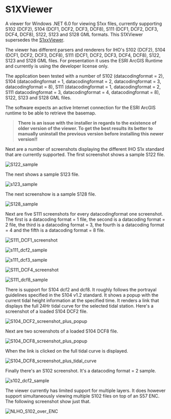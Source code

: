 # S1XViewer
A viewer for Windows .NET 6.0 for viewing S1xx files, currently supporting S102 (DCF2), S104 (DCF1, DCF2, DCF3, DCF8), S111 (DCF1, DCF2, DCF3, DCF4, DCF8), S122, S123 and S128 GML formats. This S1XViewer supersedes the [S1xxViewer](https://github.com/flappah/s1xxviewer). 

The viewer has different parsers and renderers for IHO's S102 (DCF2), S104 (DCF1, DCF2, DCF3, DCF8), S111 (DCF1, DCF2, DCF3, DCF4, DCF8), S122, S123 and S128 GML files. For presentation it uses the ESRI ArcGIS Runtime and currently is using the developer license only.

The application been tested with a number of S102 (datacodingformat = 2), S104 (datacodingformat = 1, datacodingformat = 2, datacodingformat = 3, datacodingformat = 8), S111 (datacodingformat = 1, datacodingformat = 2, S111 datacodingformat = 3, datacodingformat = 4, datacodingformat = 8), S122, S123 and S128 GML files. 

The software expects an active Internet connection for the ESRI ArcGIS runtime to be able to retrieve the basemap.

>**There is an issue with the installer in regards to the existence of older version of the viewer. To get the best results its better to manually uninstall the previous version before installing this newer version!!**

Next are a number of screenshots displaying the different IHO S1x standard that are currently supported. The first screenshot shows a sample S122 file.

![S122_sample](https://user-images.githubusercontent.com/14106566/225307603-a6819ad0-3d78-4955-821b-879a87643d67.png)

The next shows a sample S123 file.

![s123_sample](https://user-images.githubusercontent.com/14106566/225308336-b789bbe9-adba-4fb6-99cd-a5e181df5d56.png)

The next screenshow is a sample S128 file.

![S128_sample](https://user-images.githubusercontent.com/14106566/225308463-1ac81923-42c7-4408-88f6-e2b4c81c7001.png)

Next are five S111 screenshots for every datacodingformat one screenshot. The first is a datacoding format = 1 file, the second is a datacoding format = 2 file, the third is a datacoding format = 3, the fourth is a datacoding format = 4 and the fifth is a datacoding format = 8 file.

![S111_DCF1_screenshot](https://user-images.githubusercontent.com/14106566/233617206-25fcb50b-c914-4fae-8ef9-9d682e9bccd4.png)

![s111_dcf2_sample](https://user-images.githubusercontent.com/14106566/225308576-9d00956c-4ee0-4301-8f8c-864aa3202210.png)

![s111_dcf3_sample](https://user-images.githubusercontent.com/14106566/225870785-c367a86d-fcec-4d7c-a9be-61b7fd270ed3.png)

![S111_DCF4_screenshot](https://user-images.githubusercontent.com/14106566/233617251-aed58f0d-0f47-4014-bd1b-f8d9ed264702.png)

![S111_dcf8_sample](https://user-images.githubusercontent.com/14106566/225308598-3d99d3ab-c641-4d68-906b-32a9fefd713a.png)

There is support for S104 dcf2 and dcf8. It roughly follows the portrayal guidelines specified in the S104 v1.2 standard. It shows 
a popup with the current tidal height information at the specified time. It renders a link that displays the full 24Hr tidal curve 
for the selected tidal station. Here's a screenshot of a loaded S104 DCF2 file.

![S104_DCF2_screenshot_plus_popup](https://github.com/flappah/S1XViewer/assets/14106566/3647ffc2-adb3-459e-aaad-3a68a09b624c)

Next are two screenshots of a loaded S104 DCF8 file.

![S104_DCF8_screenshot_plus_popup](https://github.com/flappah/S1XViewer/assets/14106566/8f5252d9-86e0-4831-9f83-4e6cdf6b895f)

When the link is clicked on the full tidal curve is displayed.

![S104_DCF8_screenshot_plus_tidal_curve](https://github.com/flappah/S1XViewer/assets/14106566/fe8d8caa-5ea1-4b46-a329-98a0c4b11993)

Finally there's an S102 screenshot. It's a datacoding format = 2 sample.

![s102_dcf2_sample](https://user-images.githubusercontent.com/14106566/226903436-92f05742-029d-455f-b6b8-089a72434b53.png)

The viewer currently has limited support for multiple layers. It does however support simultaneously viewing multiple S102 files on top of an S57 ENC. The following screenshot show just that.

![NLHO_S102_over_ENC](https://user-images.githubusercontent.com/14106566/232773044-0fb0e829-9919-4d0b-86c0-290aeb9d7d88.png)

